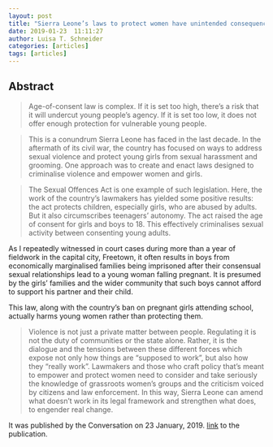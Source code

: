 ```yaml
---
layout: post
title: "Sierra Leone’s laws to protect women have unintended consequences"
date: 2019-01-23  11:11:27
author: Luisa T. Schneider
categories: [articles]
tags: [articles]
---
```

## Abstract
>  Age-of-consent law is complex. If it is set too high, there’s a risk that it will undercut young people’s agency. If it is set too low, it does not offer enough protection for vulnerable young people.

> This is a conundrum Sierra Leone has faced in the last decade. In the aftermath of its civil war, the country has focused on ways to address sexual violence and protect young girls from sexual harassment and grooming. One approach was to create and enact laws designed to criminalise violence and empower women and girls.

> The Sexual Offences Act is one example of such legislation. Here, the work of the country’s lawmakers has yielded some positive results: the act protects children, especially girls, who are abused by adults. But it also circumscribes teenagers’ autonomy. The act raised the age of consent for girls and boys to 18. This effectively criminalises sexual activity between consenting young adults.

As I repeatedly witnessed in court cases during more than a year of fieldwork in the capital city, Freetown, it often results in boys from economically marginalised families being imprisoned after their consensual sexual relationships lead to a young woman falling pregnant. It is presumed by the girls’ families and the wider community that such boys cannot afford to support his partner and their child.

This law, along with the country’s ban on pregnant girls attending school, actually harms young women rather than protecting them.

> Violence is not just a private matter between people. Regulating it is not the duty of communities or the state alone. Rather, it is the dialogue and the tensions between these different forces which expose not only how things are “supposed to work”, but also how they “really work”. Lawmakers and those who craft policy that’s meant to empower and protect women need to consider and take seriously the knowledge of grassroots women’s groups and the criticism voiced by citizens and law enforcement. In this way, Sierra Leone can amend what doesn’t work in its legal framework and strengthen what does, to engender real change.



It was published by the Conversation on 23 January, 2019. [link](https://theconversation.com/sierra-leones-laws-to-protect-women-have-unintended-consequences-109815) to the publication.

